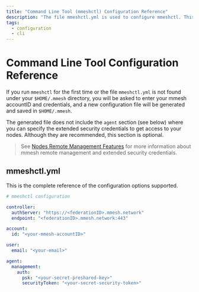```yaml
---
title: "Command Line Tool (mmeshctl) Configuration Reference"
description: "The file mmeshctl.yml is used to configure mmeshctl. This is the complete reference of the configuration options supported."
tags:
  - configuration
  - cli
---
```


# Command Line Tool Configuration Reference

If you run `mmeshctl` for the first time or the file `mmeshctl.yml` is not found under your `$HOME/.mmesh` directory, you will be asked to enter your mmesh accountID and credentials, and a new configuration file will be generated and saved in `$HOME/.mmesh`.

The generated file does not include the `agent` section (see below) where you can specify the extended security credentials to get access to your nodes. Although they are recommended, this section is optional.

> See [Nodes Remote Management Features](/docs/platform/networking/nodes/#remote-management-features) for more information about mmesh remote management and extended security credentials.

## mmeshctl.yml

This is the complete reference of the configuration options supported.

```yaml
# mmeshctl configuration

controller:
  authServer: "https://<federationID>.mmesh.network"
  endpoint: "<federationID>.mmesh.network:443"

account:
  id: "<your-mmesh-accountID>"

user:
  email: "<your-email>"

agent:
  management:
    auth:
      psk: "<your-secret-preshared-key>"
      securityToken: "<your-secret-security-token>"
```
